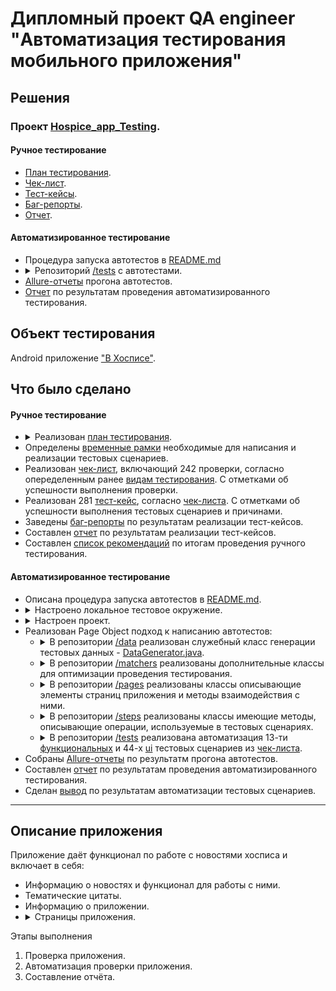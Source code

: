 <h1>Дипломный проект QA engineer "Автоматизация тестирования мобильного приложения"</h1>

<h2>Решения</h2>

<h3>Проект <a href="https://github.com/Nephedov/Hospice_app_Testing">Hospice_app_Testing</a>.</h3>

<h4>Ручное тестирование</h4>


<ul>
    <li><a href="https://github.com/Nephedov/Hospice_app_Testing/blob/main/Plan.md">План тестирования</a>.</li>
    <li><a href="https://docs.google.com/spreadsheets/d/1ZpqrjkSXL7-bb3sfeUMSzOSLN_wH-k6e32FAxy3-efg/edit?usp=sharing">Чек-лист</a>.</li>
    <li><a href="https://docs.google.com/spreadsheets/d/1CbZAvNBLyisbj6GpB2eGxSrnAeyyoLprqT9UeDlj9Qc/edit?usp=sharing">Тест-кейсы</a>.</li>
    <li><a href="https://github.com/Nephedov/Hospice_app_Testing/blob/main/BugReports.md">Баг-репорты</a>.</li>
    <li><a href="https://github.com/Nephedov/Hospice_app_Testing/blob/main/ReportManual.md">Отчет</a>.</li>
</ul>


<h4>Автоматизированное тестирование</h4>


<ul>
    <li>Процедура запуска автотестов в <a href="https://github.com/Nephedov/Hospice_app_Testing/blob/main/README.md">README.md</a></li>
    <li>
        <details><summary>Репозиторий <a href="https://github.com/Nephedov/Hospice_app_Testing/tree/main/fmh_android_15_03_24/app/src/androidTest/java/ru/iteco/fmhandroid/ui/tests">/tests</a> с автотестами.</summary>
            <ul>
                <li>
                    <details><summary>UI автотесты</summary>
                        <ul>
                            <li>Класс <a href="https://github.com/Nephedov/Hospice_app_Testing/blob/main/fmh_android_15_03_24/app/src/androidTest/java/ru/iteco/fmhandroid/ui/tests/ui/SplashScreenTest.java">SplashScreenTest.java</a> с автотестами, проверяющими отображение элементов экрана загрузки.</li>
                            <li>Класс <a href="https://github.com/Nephedov/Hospice_app_Testing/blob/main/fmh_android_15_03_24/app/src/androidTest/java/ru/iteco/fmhandroid/ui/tests/ui/AuthorizationPageTest.java">AuthorizationPageTest.java</a> с автотестами, проверяющими отображение элементов страницы авторизации в приложении.</li>
                            <li>Класс <a href="https://github.com/Nephedov/Hospice_app_Testing/blob/main/fmh_android_15_03_24/app/src/androidTest/java/ru/iteco/fmhandroid/ui/tests/ui/MainPageTest.java">MainPageTest.java</a> с автотестами, проверяющими отображение элементов главного экрана приложения. Также отображение элементов AppBar панели на главной странице приложения.</li>
                            <li>Класс <a href="https://github.com/Nephedov/Hospice_app_Testing/blob/main/fmh_android_15_03_24/app/src/androidTest/java/ru/iteco/fmhandroid/ui/tests/ui/NewsPageTest.java">NewsPageTest.java</a> с автотестами, проверяющими отображение элементов страницы "Новости" приложения. Также отображение элементов AppBar панели на странице "Новости".</li>
                            <li>Класс <a href="https://github.com/Nephedov/Hospice_app_Testing/blob/main/fmh_android_15_03_24/app/src/androidTest/java/ru/iteco/fmhandroid/ui/tests/ui/NewsControlPanelPageTest.java">NewsControlPanelPageTest.java</a> с автотестами, проверяющими отображение элементов страницы "Панель управления" новостей. Также отображение элементов AppBar панели на странице "Панель управления".</li>
                            <li>Класс <a href="https://github.com/Nephedov/Hospice_app_Testing/blob/main/fmh_android_15_03_24/app/src/androidTest/java/ru/iteco/fmhandroid/ui/tests/ui/OurMissionPageTest.java">OurMissionPageTest.java</a> с автотестами, проверяющими отображение эелементов страницы тематических цитат. Таже отображение элементов AppBar панели страницы тематических циатат.</li>
                            <li>Класс <a href="https://github.com/Nephedov/Hospice_app_Testing/blob/main/fmh_android_15_03_24/app/src/androidTest/java/ru/iteco/fmhandroid/ui/tests/ui/AboutPageTest.java">AboutPageTest.java</a> с автотестами, проверяющими отображение элементов страницы "О приложении". Также отображение элементов AppBar панели страницы "О приложении".</li>
                        </ul>
                    </details>
                </li>
                <li>
                    <details><summary>Функциональные автотесты</summary>
                        <ul>
                            <li>Класс <a href="https://github.com/Nephedov/Hospice_app_Testing/blob/main/fmh_android_15_03_24/app/src/androidTest/java/ru/iteco/fmhandroid/ui/tests/functional/AuthorizationTest.java">AuthorizationTest.java</a> c автотестами авторизации в приложении, генерацию предупреждений при невалидной авторизации.</li>
                            <li>Класс <a href="https://github.com/Nephedov/Hospice_app_Testing/blob/main/fmh_android_15_03_24/app/src/androidTest/java/ru/iteco/fmhandroid/ui/tests/functional/ExternalLinksTest.java">ExternalLinksTest.java</a> c автотестами, проверяющими переход по ссылкам, со страницы технической информации приложения.</li>
                            <li>Класс <a href="https://github.com/Nephedov/Hospice_app_Testing/blob/main/fmh_android_15_03_24/app/src/androidTest/java/ru/iteco/fmhandroid/ui/tests/functional/NewsTest.java">NewsTest.java</a> с автотестами, проверяющими работу функционала новостей. Добавление, редактирование, удаление, поиск, фильтр.</li>
                        </ul>
                    </details>
                </li>
            </ul>
        </details>
    </li>
    <li><a href="https://github.com/Nephedov/Hospice_app_Testing/blob/main/allure-results.zip">Allure-отчеты</a> прогона автотестов.</li>
    <li><a href="https://github.com/Nephedov/Hospice_app_Testing/blob/main/ReportAuto.md">Отчет</a> по результатам проведения автоматизированного тестирования.</li>
</ul>


<h2>Объект тестирования</h2>
Android приложение <a href="https://github.com/Nephedov/Hospice_app_Testing/tree/main/fmh_android_15_03_24">"В Хосписе"</a>.

<h2>Что было сделано</h2>

<h4>Ручное тестирование</h4>


<ul>
    <li>
        <details><summary>Реализован <a href="https://github.com/Nephedov/Hospice_app_Testing/blob/main/Plan.md">план тестирования</a>.</summary>
            <ul>
                <li>Определены <a href="https://github.com/Nephedov/Hospice_app_Testing/blob/main/Plan.md#%D0%B3%D1%80%D0%B0%D0%BD%D0%B8%D1%86%D1%8B-%D0%BF%D1%80%D0%B8%D0%BB%D0%BE%D0%B6%D0%B5%D0%BD%D0%B8%D1%8F">границы приложения</a>.</li>
                <li>Определен <a href="https://github.com/Nephedov/Hospice_app_Testing/blob/main/Plan.md#%D1%84%D1%83%D0%BD%D0%BA%D1%86%D0%B8%D0%BE%D0%BD%D0%B0%D0%BB-%D0%BF%D1%80%D0%B8%D0%BB%D0%BE%D0%B6%D0%B5%D0%BD%D0%B8%D1%8F">функционал приложения</a>.</li>
                <li>Определены необходимые <a href="https://github.com/Nephedov/Hospice_app_Testing/blob/main/Plan.md#%D1%82%D0%B5%D1%81%D1%82%D0%B8%D1%80%D0%BE%D0%B2%D0%B0%D0%BD%D0%B8%D0%B5">виды тестирования</a> приложения.</li>
                <li>Определены <a href="https://github.com/Nephedov/Hospice_app_Testing/blob/main/Plan.md#%D0%B8%D0%BD%D1%81%D1%82%D1%80%D1%83%D0%BC%D0%B5%D0%BD%D1%82%D1%8B-%D0%B8-%D1%83%D1%81%D1%82%D1%80%D0%BE%D0%B9%D1%81%D1%82%D0%B2%D0%B0">инструменты и устройства</a> необходимые для проведения тестирования.</li>
            </ul>
        </details>
    </li>
    <li>Определены <a href="https://github.com/Nephedov/Hospice_app_Testing/blob/main/Plan.md#%D1%80%D1%83%D1%87%D0%BD%D0%BE%D0%B5-%D1%82%D0%B5%D1%81%D1%82%D0%B8%D1%80%D0%BE%D0%B2%D0%B0%D0%BD%D0%B8%D0%B5">временные рамки</a> необходимые для написания и реализации тестовых сценариев.</li>
    <li>Реализован <a href="https://docs.google.com/spreadsheets/d/1ZpqrjkSXL7-bb3sfeUMSzOSLN_wH-k6e32FAxy3-efg/edit?usp=sharing">чек-лист</a>, включающий 242 проверки, согласно опеределенным ранее <a href="https://github.com/Nephedov/Hospice_app_Testing/blob/main/Plan.md#%D1%82%D0%B5%D1%81%D1%82%D0%B8%D1%80%D0%BE%D0%B2%D0%B0%D0%BD%D0%B8%D0%B5">видам тестирования</a>. С отметками об успешности выполнения проверки.</li>
    <li>Реализован 281 <a href="https://docs.google.com/spreadsheets/d/1CbZAvNBLyisbj6GpB2eGxSrnAeyyoLprqT9UeDlj9Qc/edit?usp=sharing">тест-кейс</a>, согласно <a href="https://docs.google.com/spreadsheets/d/1ZpqrjkSXL7-bb3sfeUMSzOSLN_wH-k6e32FAxy3-efg/edit?usp=sharing">чек-листа</a>. С отметками об успешности выполнения тестовых сценариев и причинами.</li>
    <li>Заведены <a href="https://github.com/Nephedov/Hospice_app_Testing/blob/main/BugReports.md">баг-репорты</a> по результатам реализации тест-кейсов.</li>
    <li>Составлен <a href="https://github.com/Nephedov/Hospice_app_Testing/blob/main/ReportManual.md">отчет</a> по результатам реализации тест-кейсов.</li>
    <li>Составлен <a href="https://github.com/Nephedov/Hospice_app_Testing/blob/main/Plan.md#%D0%B0%D0%BD%D0%B0%D0%BB%D0%B8%D0%B7-%D1%80%D0%B5%D0%B7%D1%83%D0%BB%D1%8C%D1%82%D0%B0%D1%82%D0%BE%D0%B2-%D1%80%D1%83%D1%87%D0%BD%D0%BE%D0%B3%D0%BE-%D1%82%D0%B5%D1%81%D1%82%D0%B8%D1%80%D0%BE%D0%B2%D0%B0%D0%BD%D0%B8%D1%8F">список рекомендаций</a> по итогам проведения ручного тестирования. </li>
</ul>


<h4>Автоматизированное тестирование</h4>


<ul>
    <li>Описана процедура запуска автотестов в <a href="https://github.com/Nephedov/Hospice_app_Testing/blob/main/README.md">README.md</a>.</li>
    <li>
        <details><summary>Настроено локальное тестовое окружение.</summary>
            <ul>
                <li>Установлена JDK 11.</li>
                <li>Определена переменная JAVA_HOME на JDK 11.</li>
                <li>Установлена Android Studio.</li>
                <li>Установлена последняя стабильная версия Android SDK.</li>
                <li>Установлен Allure.</li>
            </ul>
        </details>
    </li>
    <li>
        <details><summary>Настроен проект.</summary>
            <ul>
                <li>Указано использование JAVA_HOME для Gradle JDK проекта.</li>
                <li>
                    <details><summary>Добавлены зависимости тестовых фрейморков, инструмента отчетности Allure, обработки времени и дат в <a href="https://github.com/Nephedov/Hospice_app_Testing/blob/main/fmh_android_15_03_24/app/build.gradle">build.gradle</a> приложения.</summary>
                        <ul>
                            <li>Зависимости <a href="https://github.com/Nephedov/Hospice_app_Testing/blob/eccbd22d799f3a79e7c027a636e51005b5dc83af/fmh_android_15_03_24/app/build.gradle#L55">Junit</a>.</li>
                            <li>Зависимости <a href="https://github.com/Nephedov/Hospice_app_Testing/blob/eccbd22d799f3a79e7c027a636e51005b5dc83af/fmh_android_15_03_24/app/build.gradle#L61">Espresso</a>.</li>
                            <li>
                                <details><summary>Зависимости <a href="https://github.com/Nephedov/Hospice_app_Testing/blob/eccbd22d799f3a79e7c027a636e51005b5dc83af/fmh_android_15_03_24/app/build.gradle#L67">Allure</a>. Также:</summary>
                                    <ul>
                                        <li>Утилита <a href="https://github.com/Nephedov/Hospice_app_Testing/blob/eccbd22d799f3a79e7c027a636e51005b5dc83af/fmh_android_15_03_24/app/build.gradle#L71">Android Test Orchestrator</a> - для изменения стандартного расположения отчетов Allure.</li>
                                        <li>Файл с конфигурацией для Allure - <a href="https://github.com/Nephedov/Hospice_app_Testing/blob/eccbd22d799f3a79e7c027a636e51005b5dc83af/fmh_android_15_03_24/app/src/androidTest/resources/allure.properties">allure.properties</a>.</li>
                                        <li><a href="https://github.com/Nephedov/Hospice_app_Testing/blob/eccbd22d799f3a79e7c027a636e51005b5dc83af/fmh_android_15_03_24/app/build.gradle#L23">Allure-Junit раннер</a> для запуска тестов.</li>
                                        <li>Запуск тестовых классов реализован с AllureAndroidJUnit4.class.</li>
                                        <li>Добавлено заведение скриншотов, в случае падения тестового сценария.</li>
                                    </ul>
                                </details>
                            </li>
                            <li>Зависимость библиотеки обработки времени и дат - <a href="https://github.com/Nephedov/Hospice_app_Testing/blob/eccbd22d799f3a79e7c027a636e51005b5dc83af/fmh_android_15_03_24/app/build.gradle#L52">Joda-Time</a>.</li>
                        </ul>
                    </details>
                </li>
            </ul>
        </details>
    </li>
    <li>Реализован Page Object подход к написанию автотестов:
        <ul>
            <li>
                <details><summary>В репозитории <a href="https://github.com/Nephedov/Hospice_app_Testing/tree/main/fmh_android_15_03_24/app/src/androidTest/java/ru/iteco/fmhandroid/ui/data">/data</a> реализован служебный класс генерации тестовых данных - <a href="https://github.com/Nephedov/Hospice_app_Testing/blob/main/fmh_android_15_03_24/app/src/androidTest/java/ru/iteco/fmhandroid/ui/data/DataGenerator.java">DataGenerator.java</a>.</summary>
                    <ul>
                        <li>Данные авторизации <a href="https://github.com/Nephedov/Hospice_app_Testing/blob/eccbd22d799f3a79e7c027a636e51005b5dc83af/fmh_android_15_03_24/app/src/androidTest/java/ru/iteco/fmhandroid/ui/data/DataGenerator.java#L27">валидного пользователя</a>.</li>
                        <li>Данные авторизации <a href="https://github.com/Nephedov/Hospice_app_Testing/blob/eccbd22d799f3a79e7c027a636e51005b5dc83af/fmh_android_15_03_24/app/src/androidTest/java/ru/iteco/fmhandroid/ui/data/DataGenerator.java#L31">невалидного пользователя</a>.</li>
                        <li>Получение <a href="https://github.com/Nephedov/Hospice_app_Testing/blob/eccbd22d799f3a79e7c027a636e51005b5dc83af/fmh_android_15_03_24/app/src/androidTest/java/ru/iteco/fmhandroid/ui/data/DataGenerator.java#L53">текущей даты</a> в нужном формате.</li>
                        <li>Получение <a href="https://github.com/Nephedov/Hospice_app_Testing/blob/eccbd22d799f3a79e7c027a636e51005b5dc83af/fmh_android_15_03_24/app/src/androidTest/java/ru/iteco/fmhandroid/ui/data/DataGenerator.java#L57">текущего времени</a> в нужном формате.</li>
                        <li>Получение даты со сдвигом дней в <a href="https://github.com/Nephedov/Hospice_app_Testing/blob/eccbd22d799f3a79e7c027a636e51005b5dc83af/fmh_android_15_03_24/app/src/androidTest/java/ru/iteco/fmhandroid/ui/data/DataGenerator.java#L61">большую</a> и <a href="https://github.com/Nephedov/Hospice_app_Testing/blob/eccbd22d799f3a79e7c027a636e51005b5dc83af/fmh_android_15_03_24/app/src/androidTest/java/ru/iteco/fmhandroid/ui/data/DataGenerator.java#L65">меньшую</a> сторону от текущей.</li>
                        <li>Получение случайной <a href="https://github.com/Nephedov/Hospice_app_Testing/blob/eccbd22d799f3a79e7c027a636e51005b5dc83af/fmh_android_15_03_24/app/src/androidTest/java/ru/iteco/fmhandroid/ui/data/DataGenerator.java#L73">циферно-символьной строки</a>, кирилицей.</li>
                    </ul>
                </details>
            </li>
            <li>
                <details><summary>В репозитории <a href="https://github.com/Nephedov/Hospice_app_Testing/tree/main/fmh_android_15_03_24/app/src/androidTest/java/ru/iteco/fmhandroid/ui/matchers">/matchers</a> реализованы дополнительные классы для оптимизации проведения тестирования.</summary>
                    <ul>
                        <li>Класс <a href="https://github.com/Nephedov/Hospice_app_Testing/blob/main/fmh_android_15_03_24/app/src/androidTest/java/ru/iteco/fmhandroid/ui/matchers/TimeoutEspresso.java">TimeoutEspresso.java</a> - имеющий методы "оборачивающие" экземпляры Espresso: ViewAction, ViewAssertion, ViewInteraction и дополняемые тайм-аутами.</li>
                        <li>Класс <a href="https://github.com/Nephedov/Hospice_app_Testing/blob/main/fmh_android_15_03_24/app/src/androidTest/java/ru/iteco/fmhandroid/ui/matchers/ToastMatcher.java">ToastMatcher.java</a> - имеющий метод утверждения, что элемент является всплывающим (toast) и содержит определенную строку.</li>
                        <li>
                            <details><summary>Класс <a href="https://github.com/Nephedov/Hospice_app_Testing/blob/main/fmh_android_15_03_24/app/src/androidTest/java/ru/iteco/fmhandroid/ui/matchers/CustomViewMatcher.java">CustomViewMatcher.java</a> - имеющий мэтчеры:</summary>
                                <ul>
                                    <li><a href="https://github.com/Nephedov/Hospice_app_Testing/blob/eccbd22d799f3a79e7c027a636e51005b5dc83af/fmh_android_15_03_24/app/src/androidTest/java/ru/iteco/fmhandroid/ui/matchers/CustomViewMatcher.java#L14">Позиции дочернего элемента</a> относительно родительского.</li>
                                    <li><a href="https://github.com/Nephedov/Hospice_app_Testing/blob/eccbd22d799f3a79e7c027a636e51005b5dc83af/fmh_android_15_03_24/app/src/androidTest/java/ru/iteco/fmhandroid/ui/matchers/CustomViewMatcher.java#L33">Количества элементов</a> компонента RecyclerView.</li>
                                </ul>
                            </details>
                        </li>
                        <li>
                            <details><summary>Класс <a href="https://github.com/Nephedov/Hospice_app_Testing/blob/main/fmh_android_15_03_24/app/src/androidTest/java/ru/iteco/fmhandroid/ui/matchers/CustomViewAction.java">CustomViewAction.java</a> - имеющий методы:</summary>
                                <ul>
                                    <li><a href="https://github.com/Nephedov/Hospice_app_Testing/blob/eccbd22d799f3a79e7c027a636e51005b5dc83af/fmh_android_15_03_24/app/src/androidTest/java/ru/iteco/fmhandroid/ui/matchers/CustomViewAction.java#L17">Клик по кнопке "Назад"</a> устройтва.</li>
                                    <li><a href="https://github.com/Nephedov/Hospice_app_Testing/blob/eccbd22d799f3a79e7c027a636e51005b5dc83af/fmh_android_15_03_24/app/src/androidTest/java/ru/iteco/fmhandroid/ui/matchers/CustomViewAction.java#L23">Клик по элементу</a> с определенным ID.</li>
                                    <li><a href="https://github.com/Nephedov/Hospice_app_Testing/blob/eccbd22d799f3a79e7c027a636e51005b5dc83af/fmh_android_15_03_24/app/src/androidTest/java/ru/iteco/fmhandroid/ui/matchers/CustomViewAction.java#L46">Остановка выполнения основного потока</a> на определенное количество секунд.</li>
                                </ul>
                            </details>
                        </li>
                    </ul>
                </details>
            </li>
            <li>
                <details><summary>В репозитории <a href="https://github.com/Nephedov/Hospice_app_Testing/tree/main/fmh_android_15_03_24/app/src/androidTest/java/ru/iteco/fmhandroid/ui/pages">/pages</a> реализованы классы описывающие элементы страниц приложения и методы взаимодействия с ними.</summary>
                    <ul>
                        <li><a href="https://github.com/Nephedov/Hospice_app_Testing/blob/main/fmh_android_15_03_24/app/src/androidTest/java/ru/iteco/fmhandroid/ui/pages/SplashScreen.java">SplashScreen.java</a> - Класс описывающий элементы страницы загрузки экрана.</li>
                        <li><a href="https://github.com/Nephedov/Hospice_app_Testing/blob/main/fmh_android_15_03_24/app/src/androidTest/java/ru/iteco/fmhandroid/ui/pages/AuthorizationPage.java">AuthorizationPage.java</a> - Класс описывающий элементы и методы страницы авторизации приложения.</li>
                        <li><a href="https://github.com/Nephedov/Hospice_app_Testing/blob/main/fmh_android_15_03_24/app/src/androidTest/java/ru/iteco/fmhandroid/ui/pages/MainPage.java">MainPage.java</a> - Класс описывающий элементы и методы главной страницы приложения.</li>
                        <li><a href="https://github.com/Nephedov/Hospice_app_Testing/blob/main/fmh_android_15_03_24/app/src/androidTest/java/ru/iteco/fmhandroid/ui/pages/NewsPage.java">NewsPage.java</a> - Класс описывающий элементы и методы страницы новостей приложения.</li>
                        <li><a href="https://github.com/Nephedov/Hospice_app_Testing/blob/main/fmh_android_15_03_24/app/src/androidTest/java/ru/iteco/fmhandroid/ui/pages/ControlPanelPage.java">ControlPanelPage.java</a> - Класс описывающий элементы и методы страницы "Панель управления" новостей приложения.</li>
                        <li><a href="https://github.com/Nephedov/Hospice_app_Testing/blob/main/fmh_android_15_03_24/app/src/androidTest/java/ru/iteco/fmhandroid/ui/pages/OurMissionPage.java">OurMissionPage.java</a> - Класс описывающий элементы и методы страницы с тематическими цитатами приложения.</li>
                        <li><a href="https://github.com/Nephedov/Hospice_app_Testing/blob/main/fmh_android_15_03_24/app/src/androidTest/java/ru/iteco/fmhandroid/ui/pages/AboutPage.java">AboutPage.java</a> - Класс описывающий элементы и методы страницы приложения с технической информацией.</li>
                        <li><a href="https://github.com/Nephedov/Hospice_app_Testing/blob/main/fmh_android_15_03_24/app/src/androidTest/java/ru/iteco/fmhandroid/ui/pages/AppBarPanel.java">AppBarPanel.java</a> - Класс описывающий элементы и методы AppBar панелей на страницах приложения.</li>
                    </ul>
                </details>
            </li>
            <li>
                <details><summary>В репозитории <a href="https://github.com/Nephedov/Hospice_app_Testing/tree/main/fmh_android_15_03_24/app/src/androidTest/java/ru/iteco/fmhandroid/ui/steps">/steps</a> реализованы классы имеющие методы, описывающие операции, используемые в тестовых сценариях.</summary>
                    <ul>
                        <li>
                            <details><summary><a href="https://github.com/Nephedov/Hospice_app_Testing/blob/main/fmh_android_15_03_24/app/src/androidTest/java/ru/iteco/fmhandroid/ui/steps/Authorization.java">Authorization.java</a> - Класс описывающий процедуры:</summary>
                                <ul>
                                    <li><a href="https://github.com/Nephedov/Hospice_app_Testing/blob/eccbd22d799f3a79e7c027a636e51005b5dc83af/fmh_android_15_03_24/app/src/androidTest/java/ru/iteco/fmhandroid/ui/steps/Authorization.java#L16">Валидной</a>/<a href="https://github.com/Nephedov/Hospice_app_Testing/blob/eccbd22d799f3a79e7c027a636e51005b5dc83af/fmh_android_15_03_24/app/src/androidTest/java/ru/iteco/fmhandroid/ui/steps/Authorization.java#L22">невалидной</a> авторизации.</li>
                                    <li>Методы <a href="https://github.com/Nephedov/Hospice_app_Testing/blob/eccbd22d799f3a79e7c027a636e51005b5dc83af/fmh_android_15_03_24/app/src/androidTest/java/ru/iteco/fmhandroid/ui/steps/Authorization.java#L28">предварительной авторизации</a> перед каждым тестовым сценарием для @Before. И <a href="https://github.com/Nephedov/Hospice_app_Testing/blob/eccbd22d799f3a79e7c027a636e51005b5dc83af/fmh_android_15_03_24/app/src/androidTest/java/ru/iteco/fmhandroid/ui/steps/Authorization.java#L42">логаута</a> после выполнения тестового сценария для @After.</li>
                                </ul>
                            </details>
                        </li>
                        <li><a href="https://github.com/Nephedov/Hospice_app_Testing/blob/main/fmh_android_15_03_24/app/src/androidTest/java/ru/iteco/fmhandroid/ui/steps/OpenPage.java">OpenPage.java</a> - Класс содержащий методы навигации по страницам приложения.</li>
                        <li>
                            <details><summary><a href="https://github.com/Nephedov/Hospice_app_Testing/blob/main/fmh_android_15_03_24/app/src/androidTest/java/ru/iteco/fmhandroid/ui/steps/NewsActions.java">NewsActions.java</a> - Класс описывающий операции:</summary>
                                <ul>
                                    <li><a href="https://github.com/Nephedov/Hospice_app_Testing/blob/eccbd22d799f3a79e7c027a636e51005b5dc83af/fmh_android_15_03_24/app/src/androidTest/java/ru/iteco/fmhandroid/ui/steps/NewsActions.java#L21">Добавления новости</a>.</li>
                                    <li><a href="https://github.com/Nephedov/Hospice_app_Testing/blob/eccbd22d799f3a79e7c027a636e51005b5dc83af/fmh_android_15_03_24/app/src/androidTest/java/ru/iteco/fmhandroid/ui/steps/NewsActions.java#L42">Изменение описания новости</a> c определенным названием.</li>
                                    <li><a href="https://github.com/Nephedov/Hospice_app_Testing/blob/eccbd22d799f3a79e7c027a636e51005b5dc83af/fmh_android_15_03_24/app/src/androidTest/java/ru/iteco/fmhandroid/ui/steps/NewsActions.java#L54">Изменение статуса новости</a> с определенным названием.</li>
                                    <li><a href="https://github.com/Nephedov/Hospice_app_Testing/blob/eccbd22d799f3a79e7c027a636e51005b5dc83af/fmh_android_15_03_24/app/src/androidTest/java/ru/iteco/fmhandroid/ui/steps/NewsActions.java#L66">Удаление новости</a> с определенным названием.</li>
                                </ul>
                            </details>
                        </li>
                    </ul>
                </details>
            </li>
            <li>
                <details><summary>В репозитории <a href="https://github.com/Nephedov/Hospice_app_Testing/tree/main/fmh_android_15_03_24/app/src/androidTest/java/ru/iteco/fmhandroid/ui/tests">/tests</a> реализована автоматизация 13-ти <a href="https://github.com/Nephedov/Hospice_app_Testing/tree/main/fmh_android_15_03_24/app/src/androidTest/java/ru/iteco/fmhandroid/ui/tests/functional">функциональных</a> и 44-х <a href="https://github.com/Nephedov/Hospice_app_Testing/tree/main/fmh_android_15_03_24/app/src/androidTest/java/ru/iteco/fmhandroid/ui/tests/ui">ui</a> тестовых сценариев из <a href="https://docs.google.com/spreadsheets/d/1ZpqrjkSXL7-bb3sfeUMSzOSLN_wH-k6e32FAxy3-efg/edit?usp=sharing">чек-листа</a>.</summary>
                    <ul>
                        <li>
                            <details><summary>UI автотесты</summary>
                                <ul>
                                    <li>Класс <a href="https://github.com/Nephedov/Hospice_app_Testing/blob/main/fmh_android_15_03_24/app/src/androidTest/java/ru/iteco/fmhandroid/ui/tests/ui/SplashScreenTest.java">SplashScreenTest.java</a> с автотестами, проверяющими отображение элементов экрана загрузки.</li>
                                    <li>Класс <a href="https://github.com/Nephedov/Hospice_app_Testing/blob/main/fmh_android_15_03_24/app/src/androidTest/java/ru/iteco/fmhandroid/ui/tests/ui/AuthorizationPageTest.java">AuthorizationPageTest.java</a> с автотестами, проверяющими отображение элементов страницы авторизации в приложении.</li>
                                    <li>Класс <a href="https://github.com/Nephedov/Hospice_app_Testing/blob/main/fmh_android_15_03_24/app/src/androidTest/java/ru/iteco/fmhandroid/ui/tests/ui/MainPageTest.java">MainPageTest.java</a> с автотестами, проверяющими отображение элементов главного экрана приложения. Также отображение элементов AppBar панели на главной странице приложения.</li>
                                    <li>Класс <a href="https://github.com/Nephedov/Hospice_app_Testing/blob/main/fmh_android_15_03_24/app/src/androidTest/java/ru/iteco/fmhandroid/ui/tests/ui/NewsPageTest.java">NewsPageTest.java</a> с автотестами, проверяющими отображение элементов страницы "Новости" приложения. Также отображение элементов AppBar панели на странице "Новости".</li>
                                    <li>Класс <a href="https://github.com/Nephedov/Hospice_app_Testing/blob/main/fmh_android_15_03_24/app/src/androidTest/java/ru/iteco/fmhandroid/ui/tests/ui/NewsControlPanelPageTest.java">NewsControlPanelPageTest.java</a> с автотестами, проверяющими отображение элементов страницы "Панель управления" новостей. Также отображение элементов AppBar панели на странице "Панель управления".</li>
                                    <li>Класс <a href="https://github.com/Nephedov/Hospice_app_Testing/blob/main/fmh_android_15_03_24/app/src/androidTest/java/ru/iteco/fmhandroid/ui/tests/ui/OurMissionPageTest.java">OurMissionPageTest.java</a> с автотестами, проверяющими отображение эелементов страницы тематических цитат. Таже отображение элементов AppBar панели страницы тематических циатат.</li>
                                    <li>Класс <a href="https://github.com/Nephedov/Hospice_app_Testing/blob/main/fmh_android_15_03_24/app/src/androidTest/java/ru/iteco/fmhandroid/ui/tests/ui/AboutPageTest.java">AboutPageTest.java</a> с автотестами, проверяющими отображение элементов страницы "О приложении". Также отображение элементов AppBar панели страницы "О приложении".</li>
                                </ul>
                            </details>
                        </li>
                        <li>
                            <details><summary>Функциональные автотесты</summary>
                                <ul>
                                    <li>Класс <a href="https://github.com/Nephedov/Hospice_app_Testing/blob/main/fmh_android_15_03_24/app/src/androidTest/java/ru/iteco/fmhandroid/ui/tests/functional/AuthorizationTest.java">AuthorizationTest.java</a> c автотестами авторизации в приложении, генерацию предупреждений при невалидной авторизации.</li>
                                    <li>Класс <a href="https://github.com/Nephedov/Hospice_app_Testing/blob/main/fmh_android_15_03_24/app/src/androidTest/java/ru/iteco/fmhandroid/ui/tests/functional/ExternalLinksTest.java">ExternalLinksTest.java</a> c автотестами, проверяющими переход по ссылкам, со страницы технической информации приложения.</li>
                                    <li>Класс <a href="https://github.com/Nephedov/Hospice_app_Testing/blob/main/fmh_android_15_03_24/app/src/androidTest/java/ru/iteco/fmhandroid/ui/tests/functional/NewsTest.java">NewsTest.java</a> с автотестами, проверяющими работу функционала новостей. Добавление, редактирование, удаление, поиск, фильтр.</li>
                                </ul>
                            </details>
                        </li>
                    </ul>
                </details>
            </li>
        </ul>
    </li>
    <li>Собраны <a href="https://github.com/Nephedov/Hospice_app_Testing/blob/main/allure-results.zip">Allure-отчеты</a> по результатм прогона автотестов.</li>
    <li>Составлен <a href="https://github.com/Nephedov/Hospice_app_Testing/blob/main/ReportAuto.md">отчет</a> по результатам проведения автоматизированного тестирования.</li>
    <li>Сделан <a href="https://github.com/Nephedov/Hospice_app_Testing/blob/main/Plan.md#%D0%B0%D0%BD%D0%B0%D0%BB%D0%B8%D0%B7-%D1%80%D0%B5%D0%B7%D1%83%D0%BB%D1%8C%D1%82%D0%B0%D1%82%D0%BE%D0%B2-%D0%B0%D0%B2%D1%82%D0%BE%D0%BC%D0%B0%D1%82%D0%B8%D0%B7%D0%B8%D1%80%D0%BE%D0%B2%D0%B0%D0%BD%D0%BD%D0%BE%D0%B3%D0%BE-%D1%82%D0%B5%D1%81%D1%82%D0%B8%D1%80%D0%BE%D0%B2%D0%B0%D0%BD%D0%B8%D1%8F">вывод</a> по результатам автоматизации тестовых сценариев.</li>
</ul>




<hr style="border-width: 10px; border-color: grey;">

<h2>Описание приложения</h2>
<div>Приложение даёт функционал по работе с новостями хосписа и включает в себя:
    <ul>
        <li>Информацию о новостях и функционал для работы с ними.</li>
        <li>Тематические цитаты.</li>
        <li>Информацию о приложении.</li>
        <li>
            <details><summary>Страницы приложения.</summary>
                    <img src="./pic/SplashScreen.jpg" alt="Экран загрузки" width="150" height="auto"> 
                    <img src="./pic/Authorization.jpg" alt="Страница авторизации" width="150" height="auto">
                    <img src="./pic/ControlPanel.jpg" alt="Главная страница" width="150" height="auto">
                    <img src="./pic/SplashScreen.jpg" alt="Страница `Новости`" width="150" height="auto">
                    <img src="./pic/ControlPanel.jpg" alt="Страница `Панель управления`" width="150" height="auto">
                    <img src="./pic/OurMission.jpg" alt="Страница тематических цитат" width="150" height="auto">
                    <img src="./pic/About.jpg" alt="Страница `О прирложении`" width="150" height="auto">
            </details>
        </li>
    </ul>
</div>
<div>Этапы выполнения
    <ol>
        <li>Проверка приложения.</li>
        <li>Автоматизация проверки приложения.</li>
        <li>Составление отчёта.</li>
    </ol>
</div>


